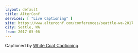 ```yaml
---
layout: default
title: AlterConf
services: [ "Live Captioning" ]
site: https://www.alterconf.com/conferences/seattle-wa-2017
city: Settle, WA
from: 2017-05-06
---
```


Captioned by [White Coat Captioning](http://www.whitecoatcaptioning.com/).
